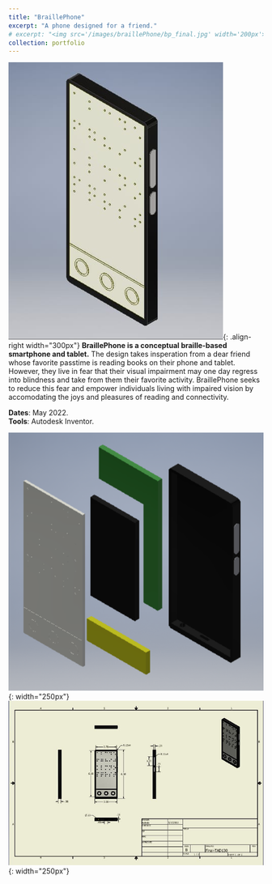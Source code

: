 ```yaml
---
title: "BraillePhone"
excerpt: "A phone designed for a friend."
# excerpt: "<img src='/images/braillePhone/bp_final.jpg' width='200px'>"
collection: portfolio
---
```


![BraillePhole](/images/braillePhone/bp_final.jpg "BraillePhone"){: .align-right width="300px"}
**BraillePhone is a conceptual braille-based smartphone and tablet.** The design takes insperation from a dear friend whose favorite passtime is reading books on their phone and tablet. However, they live in fear that their visual impairment may one day regress into blindness and take from them their favorite activity. BraillePhone seeks to reduce this fear and empower individuals living with impaired vision by accomodating the joys and pleasures of reading and connectivity.

**Dates**: May 2022.  
**Tools**: Autodesk Inventor.  

![BraillePhole](/images/braillePhone/bp_exploded.png "BraillePhone"){: width="250px"}
![BraillePhole](/images/braillePhone/bp_doc.jpg "BraillePhone"){: width="250px"}
